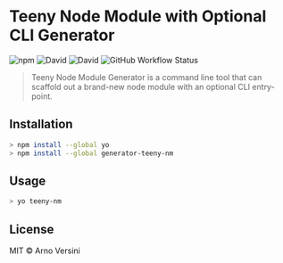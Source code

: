 # Teeny Node Module with Optional CLI Generator

![npm](https://img.shields.io/npm/v/teeny-cli-generator?label=version&logo=npm)
![David](https://img.shields.io/david/aversini/teeny-cli-generator?logo=npm)
![David](https://img.shields.io/david/dev/aversini/teeny-cli-generator?logo=npm)
![GitHub Workflow Status](https://img.shields.io/github/workflow/status/aversini/teeny-cli-generator/coverage?label=coverage&logo=github)

> Teeny Node Module Generator is a command line tool that can scaffold out a brand-new node module with an optional CLI entry-point.

## Installation

```sh
> npm install --global yo
> npm install --global generator-teeny-nm
```

## Usage

```sh
> yo teeny-nm
```

## License

MIT © Arno Versini
